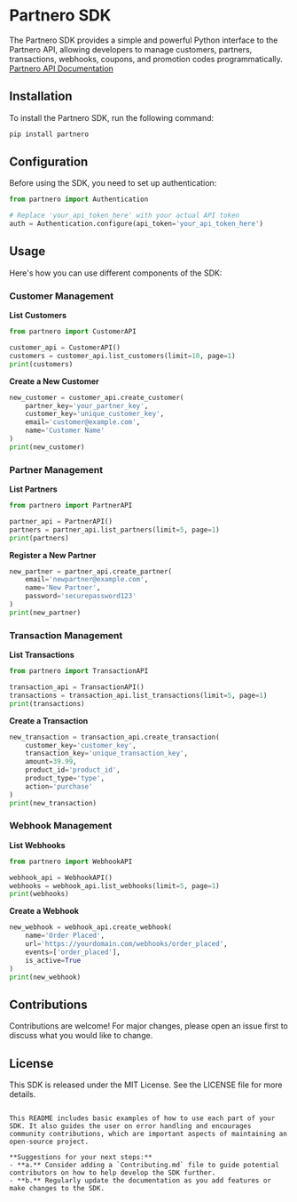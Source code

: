 # Partnero SDK

The Partnero SDK provides a simple and powerful Python interface to the Partnero API, allowing developers to manage customers, partners, transactions, webhooks, coupons, and promotion codes programmatically.
[Partnero API Documentation](https://developers.partnero.com/reference/general.html)
## Installation

To install the Partnero SDK, run the following command:

```bash
pip install partnero
```

## Configuration

Before using the SDK, you need to set up authentication:

```python
from partnero import Authentication

# Replace 'your_api_token_here' with your actual API token
auth = Authentication.configure(api_token='your_api_token_here')
```

## Usage

Here's how you can use different components of the SDK:

### Customer Management

**List Customers**

```python
from partnero import CustomerAPI

customer_api = CustomerAPI()
customers = customer_api.list_customers(limit=10, page=1)
print(customers)
```

**Create a New Customer**

```python
new_customer = customer_api.create_customer(
    partner_key='your_partner_key',
    customer_key='unique_customer_key',
    email='customer@example.com',
    name='Customer Name'
)
print(new_customer)
```

### Partner Management

**List Partners**

```python
from partnero import PartnerAPI

partner_api = PartnerAPI()
partners = partner_api.list_partners(limit=5, page=1)
print(partners)
```

**Register a New Partner**

```python
new_partner = partner_api.create_partner(
    email='newpartner@example.com',
    name='New Partner',
    password='securepassword123'
)
print(new_partner)
```

### Transaction Management

**List Transactions**

```python
from partnero import TransactionAPI

transaction_api = TransactionAPI()
transactions = transaction_api.list_transactions(limit=5, page=1)
print(transactions)
```

**Create a Transaction**

```python
new_transaction = transaction_api.create_transaction(
    customer_key='customer_key',
    transaction_key='unique_transaction_key',
    amount=39.99,
    product_id='product_id',
    product_type='type',
    action='purchase'
)
print(new_transaction)
```

### Webhook Management

**List Webhooks**

```python
from partnero import WebhookAPI

webhook_api = WebhookAPI()
webhooks = webhook_api.list_webhooks(limit=5, page=1)
print(webhooks)
```

**Create a Webhook**

```python
new_webhook = webhook_api.create_webhook(
    name='Order Placed',
    url='https://yourdomain.com/webhooks/order_placed',
    events=['order_placed'],
    is_active=True
)
print(new_webhook)
```

## Contributions

Contributions are welcome! For major changes, please open an issue first to discuss what you would like to change.

## License

This SDK is released under the MIT License. See the LICENSE file for more details.
```

This README includes basic examples of how to use each part of your SDK. It also guides the user on error handling and encourages community contributions, which are important aspects of maintaining an open-source project.

**Suggestions for your next steps:**
- **a.** Consider adding a `Contributing.md` file to guide potential contributors on how to help develop the SDK further.
- **b.** Regularly update the documentation as you add features or make changes to the SDK.